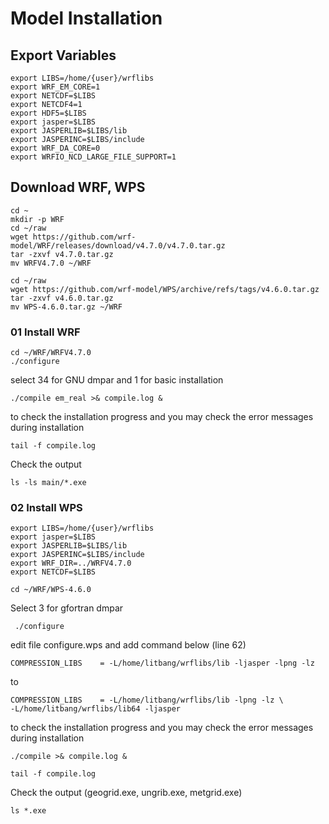 # Model Installation
## Export Variables
```console
export LIBS=/home/{user}/wrflibs
export WRF_EM_CORE=1
export NETCDF=$LIBS
export NETCDF4=1
export HDF5=$LIBS
export jasper=$LIBS
export JASPERLIB=$LIBS/lib
export JASPERINC=$LIBS/include
export WRF_DA_CORE=0
export WRFIO_NCD_LARGE_FILE_SUPPORT=1
```
## Download WRF, WPS
```console
cd ~
mkdir -p WRF
cd ~/raw
wget https://github.com/wrf-model/WRF/releases/download/v4.7.0/v4.7.0.tar.gz
tar -zxvf v4.7.0.tar.gz
mv WRFV4.7.0 ~/WRF
```
```console
cd ~/raw
wget https://github.com/wrf-model/WPS/archive/refs/tags/v4.6.0.tar.gz
tar -zxvf v4.6.0.tar.gz
mv WPS-4.6.0.tar.gz ~/WRF
```
### 01 Install WRF
```console
cd ~/WRF/WRFV4.7.0
./configure
```
select 34 for GNU dmpar and 1 for basic installation
```console
./compile em_real >& compile.log &
```
to check the installation progress and you may check the error messages during installation
```console
tail -f compile.log
```
Check the output
```console
ls -ls main/*.exe
```
### 02 Install WPS
```console
export LIBS=/home/{user}/wrflibs
export jasper=$LIBS
export JASPERLIB=$LIBS/lib
export JASPERINC=$LIBS/include
export WRF_DIR=../WRFV4.7.0
export NETCDF=$LIBS
```
```console
cd ~/WRF/WPS-4.6.0
```
Select 3 for gfortran dmpar
```console
 ./configure
```
edit file configure.wps and add command below (line 62)
```console
COMPRESSION_LIBS    = -L/home/litbang/wrflibs/lib -ljasper -lpng -lz
```
to
```console
COMPRESSION_LIBS    = -L/home/litbang/wrflibs/lib -lpng -lz \
-L/home/litbang/wrflibs/lib64 -ljasper
```
to check the installation progress and you may check the error messages during installation
```console
./compile >& compile.log &
```
```console
tail -f compile.log
```
Check the output (geogrid.exe, ungrib.exe, metgrid.exe)
```console
ls *.exe
```
